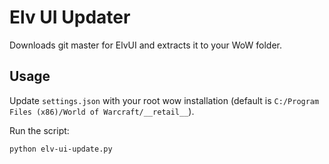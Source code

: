 # Elv UI Updater

Downloads git master for ElvUI and extracts it to your WoW folder.

## Usage

Update `settings.json` with your root wow installation (default is `C:/Program Files (x86)/World of Warcraft/__retail__`).

Run the script:
```bash
python elv-ui-update.py
```
